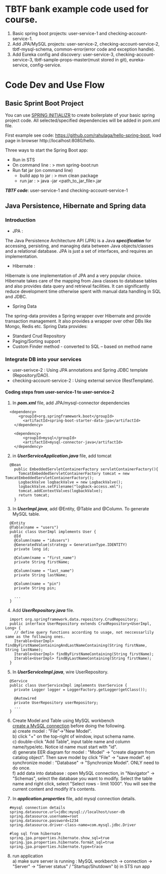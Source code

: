 # TBTF bank example code used for course.
1. Basic spring boot projects: user-service-1 and checking-account-service-1.
2. Add JPA/MySQL projects: user-service-2, checking-account-service-2, tbtf-mysql-schema, common-error(error code and exception handle).
3. Add Eureka config and discovery: user-service-3, checking-account-service-3, tbtf-sample-props-master(must stored in git), eureka-service, config-service.

# Code Dev and Use Flow
## Basic Sprint Boot Project
You can use [SPRING INITIALIZR](https://start.spring.io/) to create boilerplate of your basic spring project code. All selected/specified dependencies will be added in pom.xml file.

First example see code: https://github.com/rahulaga/hello-spring-boot, load page in browser http://localhost:8080/hello.

Three ways to start the Spring Boot app:
- Run in STS
- On command line : > mvn spring-boot:run
- Run fat jar (on command line)
  - build app to jar : > mvn clean package
  - run jar : > java -jar <path_to_jar_file>.jar

_**TBTF code**_: user-service-1 and checking-account-service-1

## Java Persistence, Hibernate and Spring data
### Introduction
- JPA : 

The Java Persistence Architecture API (JPA) is a Java _**specification**_ for accessing, persisting, and managing
data between Java objects/classes and a relational database. JPA is just a set of interfaces, and requires an implementation.

- Hibernate : 

Hibernate is one implementation of JPA and a very popular choice. Hibernate takes care of the mapping from Java classes to database tables and also provides data query and retrieval facilities. It can significantly reduce development time otherwise spent with manual data
handling in SQL and JDBC.

- Spring Data

The spring-data provides a Spring wrapper over Hibernate and provide transaction management. It also provides a wrapper over other DBs like Mongo, Redis etc. Spring Data provides:
  - Standard Crud Repository
  - Paging/Sorting support
  - Custom Finder method - converted to SQL – based on method name
  
### Integrate DB into your services
- user-serivce-2 : Using JPA annotations and Spring JDBC template (Repository/DAO).
- checking-account-service-2 : Using external service (RestTemplate).

#### Coding steps from user-service-1 to user-service-2
1. In _**pom.xml**_ file, add JPA/mysql-connector dependencies  
```
  <dependency>
	  <groupId>org.springframework.boot</groupId>
		<artifactId>spring-boot-starter-data-jpa</artifactId>
	</dependency>

	<dependency>
		<groupId>mysql</groupId>
		<artifactId>mysql-connector-java</artifactId>
	</dependency>
```

2. in _**UserServiceApplication.java**_ file, add tomcat  
```
  @Bean
    public EmbeddedServletContainerFactory servletContainerFactory(){
      TomcatEmbeddedServletContainerFactory tomcat = new TomcatEmbeddedServletContainerFactory();
      LogbackValve logbackValve = new LogbackValve();
      logbackValve.setFilename("logback-access.xml");
      tomcat.addContextValves(logbackValve);
      return tomcat;
    }
```

3. In _**UserImpl.java**_, add @Entity, @Table and @Column. To generate MySQL table.  
```
  @Entity
  @Table(name = "users")
  public class UserImpl implements User {
    @Id
    @Column(name = "idusers")
    @GeneratedValue(strategy = GenerationType.IDENTITY)
    private long id;

    @Column(name = "first_name")
    private String firstName;

    @Column(name = "last_name")
    private String lastName;

    @Column(name = "pin")
    private String pin;

    ...
  }  
```

4. Add _**UserRepository.java**_ file.  
```
  import org.springframework.data.repository.CrudRepository;
  public interface UserRepository extends CrudRepository<UserImpl, Long> {
    // define query functions according to usage, not neccessarlily same as the following ones.
    Iterable<UserImpl> findByFirstNameContainingAndLastNameContaining(String firstName, String lastName);
    Iterable<UserImpl> findByFirstNameContaining(String firstName);
    Iterable<UserImpl> findByLastNameContaining(String firstName);
  } 
```

5. In _**UserServiceImpl.java**_, wire UserRepository.  
```
  @Service
  public class UserServiceImpl implements UserService {
    private Logger logger = LoggerFactory.getLogger(getClass());

    @Autowired
    private UserRepository userRepository;
    ...
  }
```

6. Create Model and Table using MySQL workbench  
  [create a MySQL connection](https://dev.mysql.com/doc/workbench/en/wb-getting-started-tutorial-create-connection.html) before doing the following.  
  a) create model : "File"->"New Model".  
  b) click "+" on the top-right of window, input schema name.  
  c) double-click "Add Table", input table name and column name/type/etc. Notice id name must start with "id".  
  d) generate EER diagram for model : "Model" -> "create diagram from catalog object". Then save model by click "File" -> "save model". 
  e) synchronize model : "Database" -> "Synchronize Model". ONLY need to do once.  
  f) add data into database : open MySQL connection, in "Navigator" -> "Schemas", select the database you want to modify. Select the table name and right click, select "Select rows - limit 1000". You will see the current content and modify it's contents.  
  
7. In _**application.properties**_ file, add mysql connection details.  
```
  #mysql connection details
  spring.datasource.url=jdbc:mysql://localhost/user-db 
  spring.datasource.username=root            
  spring.datasource.password=1234
  spring.datasource.driver-class-name=com.mysql.jdbc.Driver

  #log sql from hibernate
  spring.jpa.properties.hibernate.show_sql=true
  spring.jpa.properties.hibernate.format_sql=true
  spring.jpa.properties.hibernate.type=trace
```

8. run application  
  a) make sure server is running : MySQL workbench -> connection -> "Server" -> "Server status" / "Startup/Shutdown"
  b) in STS run app
